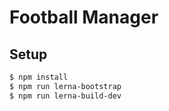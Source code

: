 # Football Manager

## Setup

```sh
$ npm install
$ npm run lerna-bootstrap
$ npm run lerna-build-dev
```